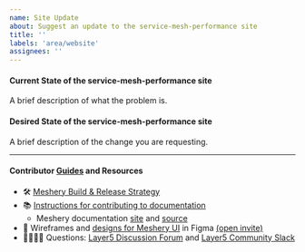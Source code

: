 ```yaml
---
name: Site Update
about: Suggest an update to the service-mesh-performance site
title: ''
labels: 'area/website'
assignees: ''
---
```


#### Current State of the service-mesh-performance site

A brief description of what the problem is.

#### Desired State of the service-mesh-performance site

A brief description of the change you are requesting.

---

#### Contributor [Guides](https://docs.meshery.io/project/contributing) and Resources

- 🛠 [Meshery Build & Release Strategy](https://docs.meshery.io/project/build-and-release)
- 📚 [Instructions for contributing to documentation](https://github.com/meshery/meshery/blob/master/CONTRIBUTING.md#documentation-contribution-flow)
  - Meshery documentation [site](https://docs.meshery.io/) and [source](https://github.com/meshery/meshery/tree/master/docs)
- 🎨 Wireframes and [designs for Meshery UI](https://www.figma.com/file/SMP3zxOjZztdOLtgN4dS2W/Meshery-UI) in Figma [(open invite)](https://www.figma.com/team_invite/redeem/qJy1c95qirjgWQODApilR9)
- 🙋🏾🙋🏼 Questions: [Layer5 Discussion Forum](https://discuss.layer5.io) and [Layer5 Community Slack](http://slack.layer5.io)
